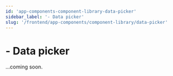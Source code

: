 ```yaml
---
id: 'app-components-component-library-data-picker'
sidebar_label: '- Data picker'
slug: '/frontend/app-components/component-library/data-picker'
---
```


# - Data picker

...coming soon.
